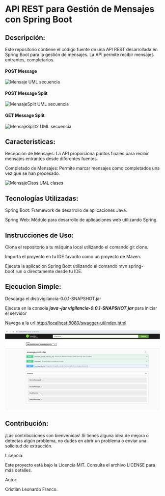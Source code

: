 # API REST para Gestión de Mensajes con Spring Boot

## Descripción:

Este repositorio contiene el código fuente de una API REST desarrollada en Spring Boot para la gestión de mensajes. La API permite recibir mensajes entrantes, completarlos.

#### POST Message
![Mensaje UML secuencia](https://www.plantuml.com/plantuml/png/SoWkIImgAStDuKfCBialKaZEoKpDAqdbIielpKj9BAfKo4qjBavCJ-M2IkZQmKIi50ByWqEue3m5e0H42L0Yo3KumDyls5N1sT_5rKh1oC10Hy44H9WQ670vfEQb0Eq30000)

#### POST Message Split
![MensajeSplit UML secuencia](https://www.plantuml.com/plantuml/png/SoWkIImgAStDuKfCBialKaZEoKpDAqdbIielpKj9BAfKo4qjBavCJuqlBiZ9BE5AIIn9J4eiJeK95tD1DUZQeQgqKWZm3mxXGX5JG2WgHfK1Ia3DiL88SWqEyFSBTbLmzdTnjL8mCZ3GKJ014QO61bmEgNafGCS20000)

#### GET Message Split
![MensajeSplit2 UML secuencia](https://www.plantuml.com/plantuml/png/SoWkIImgAStDuKfCBialKaZEoKpDAqdbIielpKj9BAfKo4qjBavCJuqlBiZ9BE5AIIn9J4eiJeK95tD1DUZQeQgqKd1t3U62gL90b-P2uG5beSPOAGIv1WVu-mMxAZZxkxXQAHWP6EWec808KmC3BeVKl1IWMm40)

## Características:

Recepción de Mensajes: La API proporciona puntos finales para recibir mensajes entrantes desde diferentes fuentes.

Completado de Mensajes: Permite marcar mensajes como completados una vez que se han procesado.

![MensajeClass UML clases](https://www.plantuml.com/plantuml/png/ZP7DJW8n58NtynGdSGD6Ne2u07yaBem4V85hEOwNz0VlBInyUZMEefbPi6hI-tsdxUdCgrZTfzW4jH29-V9-HQzDyq1tQRcc7JGGKqnQrZlD4hl9QDndphPUCbOCUc0tzD7NtX3x3pjIGuaBrkEfkLJ2j7sjKypVzWfDkyZ4N2KLHnHehhGNUSU6kBgvW6i6qxDOMx0J4p22MrhGe0LHFY7Ggu0PYQcOocy1roLNAp7ICCNFlVnx7MH6oyVrqtYm11XzLxAVBfxaBMvxsX-bwRuKvvC9Ulv0ukMHwzxRp9Wt-nG_0000)

## Tecnologías Utilizadas:

Spring Boot: Framework de desarrollo de aplicaciones Java.

Spring Web: Módulo para desarrollo de aplicaciones web utilizando Spring.


## Instrucciones de Uso:

Clona el repositorio a tu máquina local utilizando el comando git clone.

Importa el proyecto en tu IDE favorito como un proyecto de Maven.

Ejecuta la aplicación Spring Boot utilizando el comando mvn spring-boot:run o directamente desde tu IDE.

## Ejecucion Simple: 

Descarga el dist/vigilancia-0.0.1-SNAPSHOT.jar 

Ejecuta en la consola **_java -jar vigilancia-0.0.1-SNAPSHOT.jar_** para iniciar el servidor

Navega a la url [http://localhost:8080/swagger-ui/index.html](http://localhost:8080/swagger-ui/index.html)

![Swagger](./img/Captura.PNG)

## Contribución:

¡Las contribuciones son bienvenidas! Si tienes alguna idea de mejora o detectas algún problema, no dudes en abrir un problema o enviar una solicitud de extracción.

Licencia:

Este proyecto está bajo la Licencia MIT. Consulta el archivo LICENSE para más detalles.

Autor:

Cristian Leonardo Franco.
